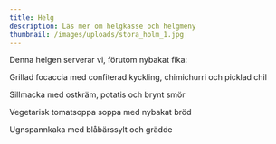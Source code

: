 ```yaml
---
title: Helg
description: Läs mer om helgkasse och helgmeny
thumbnail: /images/uploads/stora_holm_1.jpg
---
```

Denna helgen serverar vi, förutom nybakat fika:

Grillad focaccia med confiterad kyckling, chimichurri och picklad chil

Sillmacka med ostkräm, potatis och brynt smör

Vegetarisk tomatsoppa soppa med nybakat bröd

Ugnspannkaka med blåbärssylt och grädde
